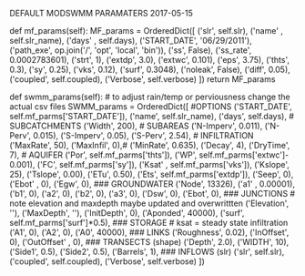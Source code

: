 DEFAULT MODSWMM PARAMATERS
2017-05-15

def mf_params(self):
       MF_params  = OrderedDict([
                   ('slr', self.slr), ('name' , self.slr_name),
                   ('days' , self.days), ('START_DATE', '06/29/2011'),
                   ('path_exe', op.join('/', 'opt', 'local', 'bin')),
                   ('ss', False), ('ss_rate', 0.0002783601), ('strt', 1),
                   ('extdp', 3.0), ('extwc', 0.101), ('eps', 3.75),
                   ('thts', 0.3), ('sy', 0.25), ('vks', 0.12), ('surf', 0.3048),
                   ('noleak', False), ('diff', 0.05),
                   ('coupled', self.coupled), ('Verbose', self.verbose)
                   ])
       return MF_params

   def swmm_params(self):
       # to adjust rain/temp or perviousness change the actual csv files
       SWMM_params = OrderedDict([
              #OPTIONS
              ('START_DATE', self.mf_parms['START_DATE']),
              ('name', self.slr_name), ('days', self.days),
              # SUBCATCHMENTS
              ('Width', 200),
              # SUBAREAS
              ('N-Imperv', 0.011), ('N-Perv', 0.015),
              ('S-Imperv', 0.05), ('S-Perv', 2.54),
              # INFILTRATION
              ('MaxRate', 50), ('MaxInfil', 0),# ('MinRate', 0.635),
              ('Decay', 4), ('DryTime', 7),
              # AQUIFER
              ('Por', self.mf_parms['thts']), ('WP', self.mf_parms['extwc']- 0.001),
              ('FC', self.mf_parms['sy']), ('Ksat' , self.mf_parms['vks']),
              ('Kslope', 25), ('Tslope', 0.00),
              ('ETu', 0.50), ('Ets', self.mf_parms['extdp']),
              ('Seep', 0), ('Ebot' ,  0), ('Egw', 0),
              ### GROUNDWATER
              ('Node', 13326),
              ('a1' , 0.00001), ('b1', 0), ('a2', 0), ('b2', 0), ('a3', 0),
              ('Dsw', 0), ('Ebot', 0),
              ### JUNCTIONS
              # note elevation and maxdepth maybe updated and overwrittten
              ('Elevation', ''), ('MaxDepth', ''), ('InitDepth', 0),
              ('Aponded', 40000), ('surf', self.mf_parms['surf']*0.5),
              ### STORAGE
              # ksat = steady state infiltration
              ('A1', 0), ('A2', 0), ('A0', 40000),
              ### LINKS
              ('Roughness', 0.02), ('InOffset', 0), ('OutOffset' , 0),
              ### TRANSECTS (shape)
              ('Depth', 2.0), ('WIDTH', 10),
              ('Side1', 0.5), ('Side2', 0.5), ('Barrels', 1),
              ### INFLOWS (slr)
              ('slr', self.slr),
              ('coupled', self.coupled), ('Verbose', self.verbose)
              ])
